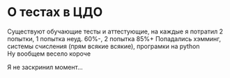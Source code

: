 # О тестах в ЦДО
Существуют обучающие тесты и аттестующие, на каждые я потратил 2 попытки, 1 попытка неуд. 60%-, 2 попытка 85%+
Попадались хэмминг, системы счисления (прям всякие всякие), програмки на python  
Ну вообщем весело короче  

Я не заскринил момент...
